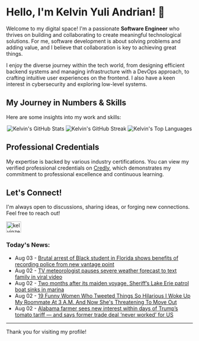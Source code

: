 # Hello, I'm Kelvin Yuli Andrian! 👋

Welcome to my digital space! I'm a passionate **Software Engineer** who thrives on building and collaborating to create meaningful technological solutions. For me, software development is about solving problems and adding value, and I believe that collaboration is key to achieving great things.

I enjoy the diverse journey within the tech world, from designing efficient backend systems and managing infrastructure with a DevOps approach, to crafting intuitive user experiences on the frontend. I also have a keen interest in cybersecurity and exploring low-level systems.

## My Journey in Numbers & Skills

Here are some insights into my work and skills:

<p align="center">
  <img src="https://github-readme-stats.vercel.app/api?username=kelvinzer0&show_icons=true&theme=radical" alt="Kelvin's GitHub Stats" />
  <img src="https://github-readme-streak-stats.herokuapp.com/?user=kelvinzer0&theme=radical" alt="Kelvin's GitHub Streak" />
  <img src="https://github-readme-stats.vercel.app/api/top-langs/?username=kelvinzer0&layout=compact&theme=radical" alt="Kelvin's Top Languages" />
</p>

## Professional Credentials

My expertise is backed by various industry certifications. You can view my verified professional credentials on [Credly](https://www.credly.com/users/kelvin-yuli-andrian/badges), which demonstrates my commitment to professional excellence and continuous learning.

## Let's Connect!

I'm always open to discussions, sharing ideas, or forging new connections. Feel free to reach out!

<p align="left">
    <a href="https://linkedin.com/in/kelvinzero" target="blank"><img align="center" src="https://cdn.jsdelivr.net/npm/simple-icons@3.0.1/icons/linkedin.svg" alt="kelvinzero" height="30" width="40" /></a>
</p>

### Today's News:

<!-- feed start -->
- Aug 03 - [Brutal arrest of Black student in Florida shows benefits of recording police from new vantage point](https://www.yahoo.com/news/articles/brutal-arrest-black-student-florida-035722481.html)
- Aug 02 - [TV meteorologist pauses severe weather forecast to text family in viral video](https://www.yahoo.com/news/articles/tv-meteorologist-pauses-severe-weather-211352435.html)
- Aug 02 - [Two months after its maiden voyage, Sheriff’s Lake Erie patrol boat sinks in marina](https://www.yahoo.com/news/articles/two-months-maiden-voyage-sheriff-210446198.html)
- Aug 02 - [19 Funny Women Who Tweeted Things So Hilarious I Woke Up My Roommate At 3 A.M. And Now She's Threatening To Move Out](https://www.yahoo.com/entertainment/articles/19-funny-tweets-women-week-190751481.html)
- Aug 02 - [Alabama farmer sees new interest within days of Trump’s tomato tariff — and says former trade deal ‘never worked’ for US](https://finance.yahoo.com/news/alabama-farmer-sees-interest-within-190000594.html)
<!-- feed end -->

---

Thank you for visiting my profile!